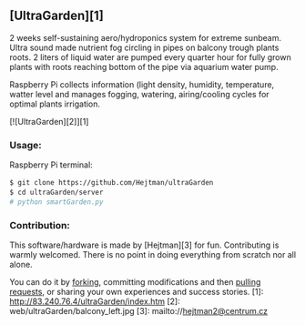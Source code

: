 [UltraGarden][1]
----------------
  
2 weeks self-sustaining aero/hydroponics system for extreme sunbeam. Ultra sound made nutrient fog circling in pipes on balcony trough plants roots. 
2 liters of liquid water are pumped every quarter hour for fully grown plants with roots reaching bottom of the pipe via aquarium water pump.

Raspberry Pi collects information (light density, humidity, temperature, watter level and manages fogging, watering, airing/cooling cycles for optimal plants irrigation.

[![UltraGarden][2]][1]
  
  
### Usage:
Raspberry Pi terminal:
```bash
$ git clone https://github.com/Hejtman/ultraGarden
$ cd ultraGarden/server
# python smartGarden.py

```
  
### Contribution:
This software/hardware is made by [Hejtman][3] for fun.
Contributing is warmly welcomed. There is no point in doing everything from scratch nor all alone.

You can do it by [forking](https://help.github.com/articles/fork-a-repo), committing modifications and then [pulling requests](https://help.github.com/articles/using-pull-requests), or sharing your own experiences and success stories. 
[1]: http://83.240.76.4/ultraGarden/index.htm
[2]: web/ultraGarden/balcony_left.jpg
[3]: mailto://hejtman2@centrum.cz
